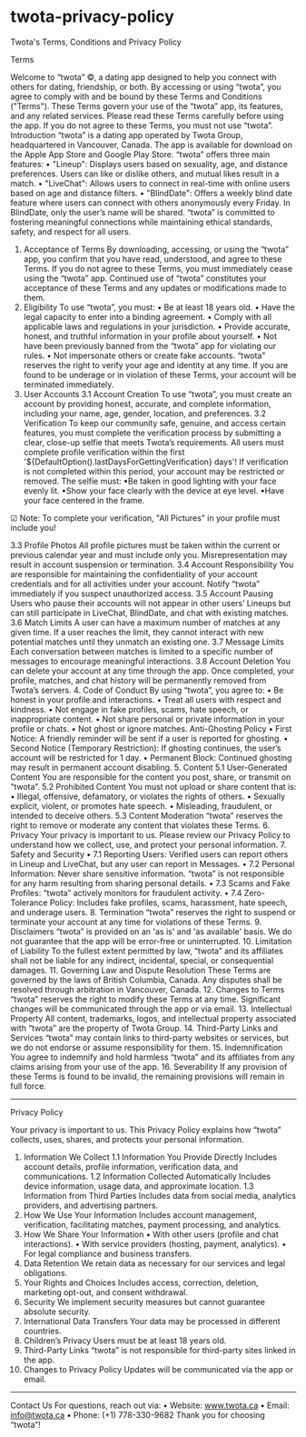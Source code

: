 # twota-privacy-policy
Twota's Terms, Conditions and Privacy Policy

Terms

Welcome to “twota” ©, a dating app designed to help you connect with others for dating, friendship, or both. By accessing or using “twota”, you agree to comply with and be bound by these Terms and Conditions ("Terms"). These Terms govern your use of the “twota” app, its features, and any related services. Please read these Terms carefully before using the app. If you do not agree to these Terms, you must not use “twota”.
Introduction
“twota” is a dating app operated by Twota Group, headquartered in Vancouver, Canada. The app is available for download on the Apple App Store and Google Play Store. “twota” offers three main features:
•	"Lineup": Displays users based on sexuality, age, and distance preferences. Users can like or dislike others, and mutual likes result in a match.
•	"LiveChat": Allows users to connect in real-time with online users based on age and distance filters.
•	"BlindDate": Offers a weekly blind date feature where users can connect with others anonymously every Friday. In BlindDate, only the user’s name will be shared.
“twota” is committed to fostering meaningful connections while maintaining ethical standards, safety, and respect for all users.
1. Acceptance of Terms
By downloading, accessing, or using the “twota” app, you confirm that you have read, understood, and agree to these Terms. If you do not agree to these Terms, you must immediately cease using the “twota” app. Continued use of “twota” constitutes your acceptance of these Terms and any updates or modifications made to them.
2. Eligibility
To use “twota”, you must:
•	Be at least 18 years old.
•	Have the legal capacity to enter into a binding agreement.
•	Comply with all applicable laws and regulations in your jurisdiction.
•	Provide accurate, honest, and truthful information in your profile about yourself.
•	Not have been previously banned from the “twota” app for violating our rules.
•	Not impersonate others or create fake accounts.
“twota” reserves the right to verify your age and identity at any time. If you are found to be underage or in violation of these Terms, your account will be terminated immediately.
3. User Accounts
3.1 Account Creation
To use “twota”, you must create an account by providing honest, accurate, and complete information, including your name, age, gender, location, and preferences.
3.2 Verification
To keep our community safe, genuine, and access certain features, you must complete the verification process by submitting a clear, close-up selfie that meets Twota’s requirements. All users must complete profile verification within the first \'${DefaultOption().lastDaysForGettingVerification} days\'! If verification is not completed within this period, your account may be restricted or removed. The selfie must:
▪Be taken in good lighting with your face evenly lit.
▪Show your face clearly with the device at eye level.
▪Have your face centered in the frame.

☑ Note: To complete your verification, "All Pictures" in your profile must include you!

3.3 Profile Photos
All profile pictures must be taken within the current or previous calendar year and must include only you. Misrepresentation may result in account suspension or termination.
3.4 Account Responsibility
You are responsible for maintaining the confidentiality of your account credentials and for all activities under your account. Notify “twota” immediately if you suspect unauthorized access.
3.5 Account Pausing
Users who pause their accounts will not appear in other users’ Lineups but can still participate in LiveChat, BlindDate, and chat with existing matches.
3.6 Match Limits
A user can have a maximum number of matches at any given time. If a user reaches the limit, they cannot interact with new potential matches until they unmatch an existing one.
3.7 Message Limits
Each conversation between matches is limited to a specific number of messages to encourage meaningful interactions.
3.8 Account Deletion
You can delete your account at any time through the app. Once completed, your profile, matches, and chat history will be permanently removed from Twota’s servers.
4. Code of Conduct
By using “twota”, you agree to:
•	Be honest in your profile and interactions.
•	Treat all users with respect and kindness.
•	Not engage in fake profiles, scams, hate speech, or inappropriate content.
•	Not share personal or private information in your profile or chats.
•	Not ghost or ignore matches.
Anti-Ghosting Policy
•	First Notice: A friendly reminder will be sent if a user is reported for ghosting.
•	Second Notice (Temporary Restriction): If ghosting continues, the user’s account will be restricted for 1 day.
•	Permanent Block: Continued ghosting may result in permanent account disabling.
5. Content
5.1 User-Generated Content
You are responsible for the content you post, share, or transmit on “twota”.
5.2 Prohibited Content
You must not upload or share content that is:
•	Illegal, offensive, defamatory, or violates the rights of others.
•	Sexually explicit, violent, or promotes hate speech.
•	Misleading, fraudulent, or intended to deceive others.
5.3 Content Moderation
“twota” reserves the right to remove or moderate any content that violates these Terms.
6. Privacy
Your privacy is important to us. Please review our Privacy Policy to understand how we collect, use, and protect your personal information.
7. Safety and Security
•	7.1 Reporting Users: Verified users can report others in Lineup and LiveChat, but any user can report in Messages.
•	7.2 Personal Information: Never share sensitive information. “twota” is not responsible for any harm resulting from sharing personal details.
•	7.3 Scams and Fake Profiles: “twota” actively monitors for fraudulent activity.
•	7.4 Zero-Tolerance Policy: Includes fake profiles, scams, harassment, hate speech, and underage users.
8. Termination
“twota” reserves the right to suspend or terminate your account at any time for violations of these Terms.
9. Disclaimers
“twota” is provided on an 'as is' and 'as available' basis. We do not guarantee that the app will be error-free or uninterrupted.
10. Limitation of Liability
To the fullest extent permitted by law, “twota” and its affiliates shall not be liable for any indirect, incidental, special, or consequential damages.
11. Governing Law and Dispute Resolution
These Terms are governed by the laws of British Columbia, Canada. Any disputes shall be resolved through arbitration in Vancouver, Canada.
12. Changes to Terms
“twota” reserves the right to modify these Terms at any time. Significant changes will be communicated through the app or via email.
13. Intellectual Property
All content, trademarks, logos, and intellectual property associated with “twota” are the property of Twota Group.
14. Third-Party Links and Services
“twota” may contain links to third-party websites or services, but we do not endorse or assume responsibility for them.
15. Indemnification
You agree to indemnify and hold harmless “twota” and its affiliates from any claims arising from your use of the app.
16. Severability
If any provision of these Terms is found to be invalid, the remaining provisions will remain in full force.
________________________________________
Privacy Policy

Your privacy is important to us. This Privacy Policy explains how “twota” collects, uses, shares, and protects your personal information.
1. Information We Collect
1.1 Information You Provide Directly
Includes account details, profile information, verification data, and communications.
1.2 Information Collected Automatically
Includes device information, usage data, and approximate location.
1.3 Information from Third Parties
Includes data from social media, analytics providers, and advertising partners.
2. How We Use Your Information
Includes account management, verification, facilitating matches, payment processing, and analytics.
3. How We Share Your Information
•	With other users (profile and chat interactions).
•	With service providers (hosting, payment, analytics).
•	For legal compliance and business transfers.
4. Data Retention
We retain data as necessary for our services and legal obligations.
5. Your Rights and Choices
Includes access, correction, deletion, marketing opt-out, and consent withdrawal.
6. Security
We implement security measures but cannot guarantee absolute security.
7. International Data Transfers
Your data may be processed in different countries.
8. Children’s Privacy
Users must be at least 18 years old.
9. Third-Party Links
“twota” is not responsible for third-party sites linked in the app.
10. Changes to Privacy Policy
Updates will be communicated via the app or email.
________________________________________
Contact Us
For questions, reach out via:
•	Website: www.twota.ca
•	Email: info@twota.ca
•	Phone: (+1) 778-330-9682
Thank you for choosing “twota”!


